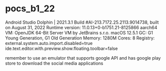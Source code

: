 # pocs_b1_22
Android Studio Dolphin | 2021.3.1
Build #AI-213.7172.25.2113.9014738, built on August 31, 2022
Runtime version: 11.0.13+0-b1751.21-8125866 aarch64
VM: OpenJDK 64-Bit Server VM by JetBrains s.r.o.
macOS 12.5.1
GC: G1 Young Generation, G1 Old Generation
Memory: 1280M
Cores: 8
Registry:
external.system.auto.import.disabled=true
ide.text.editor.with.preview.show.floating.toolbar=false

remember to use an emulator that supports google API and has google play store to download the social media applications